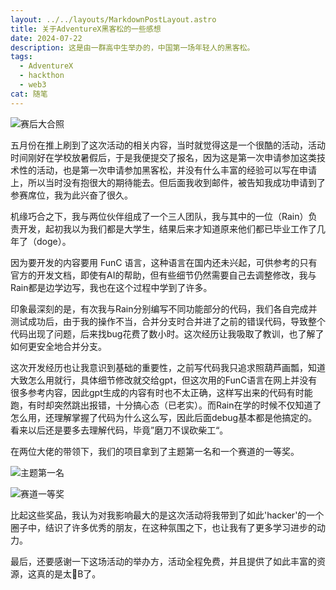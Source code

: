 ```yaml
---
layout: ../../layouts/MarkdownPostLayout.astro
title: 关于AdventureX黑客松的一些感想
date: 2024-07-22
description: 这是由一群高中生举办的，中国第一场年轻人的黑客松。
tags:
  - AdventureX
  - hackthon
  - web3
cat: 随笔
---
```

![赛后大合照](https://abnerblog-1317606226.cos.ap-nanjing.myqcloud.com/202407222354731.png)

五月份在推上刷到了这次活动的相关内容，当时就觉得这是一个很酷的活动，活动时间刚好在学校放暑假后，于是我便提交了报名，因为这是第一次申请参加这类技术性的活动，也是第一次申请参加黑客松，并没有什么丰富的经验可以写在申请上，所以当时没有抱很大的期待能去。但后面我收到邮件，被告知我成功申请到了参赛席位，我为此兴奋了很久。

机缘巧合之下，我与两位伙伴组成了一个三人团队，我与其中的一位（Rain）负责开发，起初我以为我们都是大学生，结果后来才知道原来他们都已毕业工作了几年了（doge）。

因为要开发的内容要用 FunC 语言，这种语言在国内还未兴起，可供参考的只有官方的开发文档，即使有AI的帮助，但有些细节仍然需要自己去调整修改，我与Rain都是边学边写，我也在这个过程中学到了许多。

印象最深刻的是，有次我与Rain分别编写不同功能部分的代码，我们各自完成并测试成功后，由于我的操作不当，合并分支时合并进了之前的错误代码，导致整个代码出现了问题，后来找bug花费了数小时。这次经历让我吸取了教训，也了解了如何更安全地合并分支。

这次开发经历也让我意识到基础的重要性，之前写代码我只追求照葫芦画瓢，知道大致怎么用就行，具体细节修改就交给gpt，但这次用的FunC语言在网上并没有很多参考内容，因此gpt生成的内容有时也不太正确，这样写出来的代码有时能跑，有时却突然跳出报错，十分搞心态（已老实）。而Rain在学的时候不仅知道了怎么用，还理解掌握了代码为什么这么写，因此后面debug基本都是他搞定的。看来以后还是要多去理解代码，毕竟”磨刀不误砍柴工“。

在两位大佬的带领下，我们的项目拿到了主题第一名和一个赛道的一等奖。

![主题第一名](https://abnerblog-1317606226.cos.ap-nanjing.myqcloud.com/202407232333382.png)

![赛道一等奖](https://abnerblog-1317606226.cos.ap-nanjing.myqcloud.com/202407232335176.png)

比起这些奖品，我认为对我影响最大的是这次活动将我带到了如此'hacker'的一个圈子中，结识了许多优秀的朋友，在这种氛围之下，也让我有了更多学习进步的动力。

最后，还要感谢一下这场活动的举办方，活动全程免费，并且提供了如此丰富的资源，这真的是太🐂B了。
